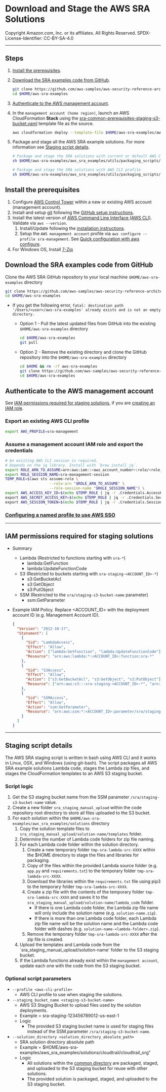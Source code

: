 # Download and Stage the AWS SRA Solutions<!-- omit in toc -->

Copyright Amazon.com, Inc. or its affiliates. All Rights Reserved. SPDX-License-Identifier: CC-BY-SA-4.0

---

## Steps<!-- omit in toc -->

1. [Install the prerequisites](#install-the-prerequisites).
2. [Download the SRA examples code from GitHub](#download-the-sra-examples-code-from-github).

   ```bash
   git clone https://github.com/aws-samples/aws-security-reference-architecture-examples.git $HOME/aws-sra-examples
   cd $HOME/aws-sra-examples
   ```

3. [Authenticate to the AWS management account](#authenticate-to-the-aws-management-account).
4. In the `management account (home region)`, launch an AWS CloudFormation **Stack** using the [sra-common-prerequisites-staging-s3-bucket.yaml](../solutions/common/common_prerequisites/templates/sra-common-prerequisites-staging-s3-bucket.yaml)
   template file as the source.

   ```bash
   aws cloudformation deploy --template-file $HOME/aws-sra-examples/aws_sra_examples/solutions/common/common_prerequisites/templates/sra-common-prerequisites-staging-s3-bucket.yaml --stack-name sra-common-prerequisites-staging-s3-bucket --capabilities CAPABILITY_NAMED_IAM
   ```

5. Package and stage all the AWS SRA example solutions. For more information see [Staging script details](#staging-script-details).
   <!-- markdownlint-disable-next-line MD031 -->

   ```bash
   # Package and stage the SRA solutions with current or default AWS CLI profile
   sh $HOME/aws-sra-examples/aws_sra_examples/utils/packaging_scripts/stage_solution.sh
   ```

   ```bash
   # Package and stage the SRA solutions with AWS CLI profile
   sh $HOME/aws-sra-examples/aws_sra_examples/utils/packaging_scripts/stage_solution.sh --profile <AWS_MANAGEMENT_ACCOUNT_PROFILE>
   ```

## Install the prerequisites<!-- omit in toc -->

1. Configure [AWS Control Tower](https://docs.aws.amazon.com/controltower/latest/userguide/getting-started-with-control-tower.html) within a new or existing AWS account (management account).
2. Install and setup [git](https://git-scm.com/downloads) following the [GitHub setup instructions](https://docs.github.com/en/get-started/quickstart/set-up-git).
3. Install the latest version of [AWS Command Line Interface (AWS CLI)](https://docs.aws.amazon.com/cli/latest/userguide/cli-chap-welcome.html). Validate via `aws --version`.
   1. Install/Update following the [installation instructions](https://docs.aws.amazon.com/cli/latest/userguide/getting-started-install.html).
   2. Setup the `AWS management account` profile via `aws configure --profile sra-management`. See
      [Quick configuration with aws configure](https://docs.aws.amazon.com/cli/latest/userguide/cli-configure-quickstart.html#cli-configure-quickstart-config).
4. For Windows OS, Install [7-Zip](https://www.7-zip.org/)

## Download the SRA examples code from GitHub<!-- omit in toc -->

Clone the AWS SRA GitHub repository to your local machine `$HOME/aws-sra-examples` directory

```bash
git clone https://github.com/aws-samples/aws-security-reference-architecture-examples.git $HOME/aws-sra-examples
cd $HOME/aws-sra-examples
```

- If you get the following error, `fatal: destination path '/Users/<user>/aws-sra-examples' already exists and is not an empty directory.`

  - Option 1 - Pull the latest updated files from GitHub into the existing `$HOME/aws-sra-examples` directory

    ```bash
    cd $HOME/aws-sra-examples
    git pull
    ```

  - Option 2 - Remove the existing directory and clone the GitHub repository into the `$HOME/aws-sra-examples` directory

    ```bash
    cd $HOME && rm -rf aws-sra-examples
    git clone https://github.com/aws-samples/aws-security-reference-architecture-examples.git $HOME/aws-sra-examples
    cd $HOME/aws-sra-examples
    ```

## Authenticate to the AWS management account<!-- omit in toc -->

See [IAM permissions required for staging solutions](#iam-permissions-required-for-staging-solutions), if you are [creating an IAM role](https://docs.aws.amazon.com/IAM/latest/UserGuide/id_roles_create_for-user.html#roles-creatingrole-user-console).

### Export an existing AWS CLI profile<!-- omit in toc -->

```bash
export AWS_PROFILE=sra-management
```

### Assume a management account IAM role and export the credentials<!-- omit in toc -->

```bash
# An existing AWS CLI session is required.
# Depends on the jq library. Install with `brew install jq`.
export ROLE_ARN_TO_ASSUME=arn:aws:iam::<aws_account_number>:role/<role_name>
export ROLE_SESSION_NAME=sra-management-session
TEMP_ROLE=$(aws sts assume-role \
                    --role-arn "$ROLE_ARN_TO_ASSUME" \
                    --role-session-name "$ROLE_SESSION_NAME") \
export AWS_ACCESS_KEY_ID=$(echo $TEMP_ROLE | jq -r .Credentials.AccessKeyId) \
export AWS_SECRET_ACCESS_KEY=$(echo $TEMP_ROLE | jq -r .Credentials.SecretAccessKey) \
export AWS_SESSION_TOKEN=$(echo $TEMP_ROLE | jq -r .Credentials.SessionToken)
```

### [Configuring a named profile to use AWS SSO](https://docs.aws.amazon.com/cli/latest/userguide/cli-configure-sso.html#sso-configure-profile)

---

## IAM permissions required for staging solutions<!-- omit in toc -->

- Summary
  - Lambda (Restricted to functions starting with `sra-*`)
    - lambda:GetFunction
    - lambda:UpdateFunctionCode
  - S3 (Restricted to buckets starting with `sra-staging-<ACCOUNT_ID>-*`)
    - s3:GetBucketAcl
    - s3:GetObject
    - s3:PutObject
  - SSM (Restricted to the `sra/staging-s3-bucket-name` parameter)
    - ssm:GetParameter
- Example IAM Policy. Replace <ACCOUNT_ID> with the deployment account ID (e.g. Management Account ID).

  ```json
  {
    "Version": "2012-10-17",
    "Statement": [
      {
        "Sid": "LambdaAccess",
        "Effect": "Allow",
        "Action": ["lambda:GetFunction", "lambda:UpdateFunctionCode"],
        "Resource": "arn:aws:lambda:*:<ACCOUNT_ID>:function:sra-*"
      },
      {
        "Sid": "S3Access",
        "Effect": "Allow",
        "Action": ["s3:GetBucketAcl", "s3:GetObject", "s3:PutObject"],
        "Resource": ["arn:aws:s3:::sra-staging-<ACCOUNT_ID>-*", "arn:aws:s3:::sra-staging-<ACCOUNT_ID>-*/*"]
      },
      {
        "Sid": "SSMAccess",
        "Effect": "Allow",
        "Action": "ssm:GetParameter",
        "Resource": "arn:aws:ssm:*:<ACCOUNT_ID>:parameter/sra/staging-s3-bucket-name"
      }
    ]
  }
  ```

---

## Staging script details<!-- omit in toc -->

The AWS SRA staging script is written in bash using AWS CLI and it works in Linux, OSX, and Windows (using git-bash). The script packages all AWS SRA example solutions Lambda code, stages the Lambda zip files, and stages the CloudFormation templates
to an AWS S3 staging bucket.

### Script logic<!-- omit in toc -->

1. Get the S3 staging bucket name from the SSM parameter `/sra/staging-s3-bucket-name` value.
2. Create a new folder `sra_staging_manual_upload` within the code repository root directory to store all files uploaded to the S3 bucket.
3. For each solution within the `$HOME/aws-sra-examples/aws_sra_examples/solutions` directory
   1. Copy the solution template files to `sra_staging_manual_upload/solution-name/templates` folder.
   2. Determine the number of Lambda code folders for zip file naming.
   3. For each Lambda code folder within the solution directory.
      1. Create a new temporary folder `tmp-sra-lambda-src-XXXX` within the $HOME directory to stage the files and libraries for packaging.
      2. Copy of the files within the provided Lambda source folder (e.g. `app.py` and `requirements.txt`) to the temporary folder `tmp-sra-lambda-src-XXXX`.
      3. Download the libraries within the `requirements.txt` file using pip3 to the temporary folder `tmp-sra-lambda-src-XXXX`.
      4. Create a zip file with the contents of the temporary folder `tmp-sra-lambda-src-XXXX` and saves it to the `sra_staging_manual_upload/solution-name/lambda_code` folder.
         - If there is one Lambda code folder, the Lambda zip file name will only include the solution name (e.g. `solution-name.zip`).
         - If there is more than one Lambda code folder, each Lambda zip file name will be the solution name and the Lambda code folder with dashes (e.g. `solution-name-<lambda-folder>.zip`).
      5. Remove the temporary folder `tmp-sra-lambda-src-XXXX` after the zip file is created.
   4. Upload the templates and Lambda code from the `sra_staging_manual_upload/solution-name' folder to the S3 staging bucket.
   5. If the Lambda functions already exist within the `management account`, update each one with the code from the S3 staging bucket.

### Optional script parameters<!-- omit in toc -->

- `--profile <aws-cli-profile>`
  - AWS CLI profile to use when staging the solutions.
- `--staging_bucket_name <staging-s3-bucket-name>`
  - AWS S3 Staging Bucket to upload files used by the solution deployments.
  - Example = sra-staging-123456789012-us-east-1
  - Logic
    - The provided S3 staging bucket name is used for staging files instead of the SSM.parameter `/sra/staging-s3-bucket-name`.
- `--solution_directory <solution_directory_absolute_path>`
  - SRA solution directory absolute path
  - Example = $HOME/aws-sra-examples/aws_sra_examples/solutions/cloudtrail/cloudtrail_org"
  - Logic
    - All solutions within the [common directory](../solutions/common) are packaged, staged, and uploaded to the S3 staging bucket for reuse with other solutions.
    - The provided solution is packaged, staged, and uploaded to the S3 staging bucket.
